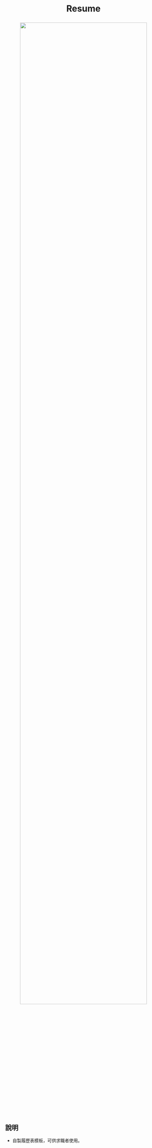 <h1>
  <p align="center">Resume</p>
</h1>
<p align="center"><img src="https://i.imgur.com/BKv16FE.jpg" width="90%">
</p>
<h2>
  說明
</h2>
<ul>
  <li>自製履歷表模板，可供求職者使用。</li>
</ul>
